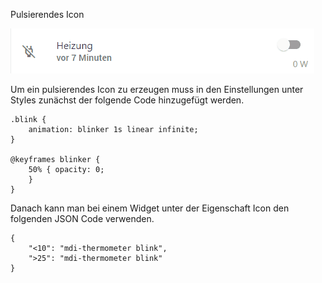Pulsierendes Icon

![](./examples_blink.gif)

Um ein pulsierendes Icon zu erzeugen muss in den Einstellungen unter Styles zunächst der folgende Code hinzugefügt werden.

```
.blink {
    animation: blinker 1s linear infinite;
}

@keyframes blinker {
    50% { opacity: 0;
    }
}
```

Danach kann man bei einem Widget unter der Eigenschaft Icon den folgenden JSON Code verwenden.

```
{
    "<10": "mdi-thermometer blink",
    ">25": "mdi-thermometer blink"
}
```